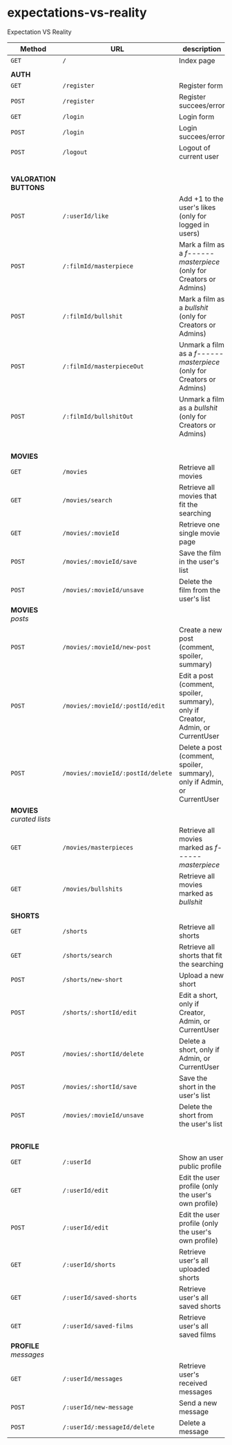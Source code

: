 # expectations-vs-reality
Expectation VS Reality


| Method | URL | description |
| ----- | ------------- | ------------- | 
| `GET`  | `/`  | Index page  |
| | |
| **AUTH** | | |
| `GET`  | `/register`  | Register form  |
| `POST`  | `/register`  | Register succees/error  |
| `GET`  | `/login`  | Login form  |
| `POST`  | `/login`  | Login succees/error  |
| `POST`  | `/logout`  | Logout of current user  |
| | ||
| **VALORATION BUTTONS** | | |
| `POST`  | `/:userId/like`  | Add +1 to the user's likes (only for logged in users) |
| `POST`  | `/:filmId/masterpiece`  | Mark a film as a *f------ masterpiece* (only for Creators or Admins) |
| `POST`  | `/:filmId/bullshit`  | Mark a film as a *bullshit* (only for Creators or Admins)  |
| `POST`  | `/:filmId/masterpieceOut`  | Unmark a film as a *f------ masterpiece* (only for Creators or Admins) |
| `POST`  | `/:filmId/bullshitOut`  | Unmark a film as a *bullshit* (only for Creators or Admins)  |
| | ||
| **MOVIES**  |  |   |
| `GET`  | `/movies`  | Retrieve all movies  |
| `GET`  | `/movies/search`  | Retrieve all movies that fit the searching  |
| `GET`  | `/movies/:movieId`  | Retrieve one single movie page  |
| `POST`  | `/movies/:movieId/save`  | Save the film in the user's list  |
| `POST`  | `/movies/:movieId/unsave`  | Delete the film from the user's list  |
| **MOVIES** *posts* |  |   |
| `POST`  | `/movies/:movieId/new-post`  | Create a new post (comment, spoiler, summary)  |
| `POST`  | `/movies/:movieId/:postId/edit`  | Edit a post (comment, spoiler, summary), only if Creator, Admin, or CurrentUser  |
| `POST`  | `/movies/:movieId/:postId/delete`  | Delete a post (comment, spoiler, summary), only if Admin, or CurrentUser  |
| **MOVIES** *curated lists*  |  |   |
| `GET`  | `/movies/masterpieces`  | Retrieve all movies marked as *f------ masterpiece* |
| `GET`  | `/movies/bullshits`  | Retrieve all movies marked as *bullshit* |
||||
| **SHORTS**  |  |   |
| `GET`  | `/shorts`  | Retrieve all shorts  |
| `GET`  | `/shorts/search`  | Retrieve all shorts that fit the searching  |
| `POST`  | `/shorts/new-short`  | Upload a new short  |
| `POST`  | `/shorts/:shortId/edit`  | Edit a short, only if Creator, Admin, or CurrentUser  |
| `POST`  | `/movies/:shortId/delete`  | Delete a short, only if Admin, or CurrentUser  |
| `POST`  | `/movies/:shortId/save`  | Save the short in the user's list  |
| `POST`  | `/movies/:movieId/unsave`  | Delete the short from the user's list  |
| | | |
| **PROFILE**  |  |   |
| `GET`  | `/:userId`  | Show an user public profile  |
| `GET`  | `/:userId/edit`  | Edit the user profile (only the user's own profile) |
| `POST`  | `/:userId/edit`  | Edit the user profile (only the user's own profile) |
| `GET`  | `/:userId/shorts`  | Retrieve user's all uploaded shorts |
| `GET`  | `/:userId/saved-shorts`  | Retrieve user's all saved shorts |
| `GET`  | `/:userId/saved-films`  | Retrieve user's all saved films |
| **PROFILE** *messages*  |  |   |
| `GET`  | `/:userId/messages`  | Retrieve user's received messages |
| `POST`  | `/:userId/new-message`  | Send a new message |
| `POST`  | `/:userId/:messageId/delete`  | Delete a message |








